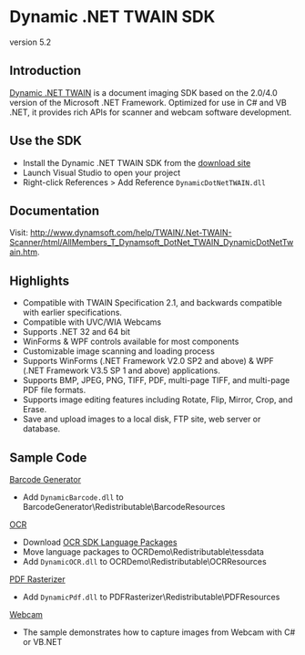Dynamic .NET TWAIN SDK
=========
version 5.2

Introduction
-----------

[Dynamic .NET TWAIN][1] is a document imaging SDK based on the 2.0/4.0 version of the Microsoft .NET Framework.
Optimized for use in C# and VB .NET, it provides rich APIs for scanner and webcam software development.

Use the SDK 
-----------

* Install the Dynamic .NET TWAIN SDK from the [download site][2]
* Launch Visual Studio to open your project
* Right-click References > Add Reference ```DynamicDotNetTWAIN.dll```

Documentation
--------------

Visit: http://www.dynamsoft.com/help/TWAIN/.Net-TWAIN-Scanner/html/AllMembers_T_Dynamsoft_DotNet_TWAIN_DynamicDotNetTwain.htm.

Highlights
-----------

* Compatible with TWAIN Specification 2.1, and backwards compatible with earlier specifications.
* Compatible with UVC/WIA Webcams
* Supports .NET 32 and 64 bit
* WinForms & WPF controls available for most components
* Customizable image scanning and loading process
* Supports WinForms (.NET Framework V2.0 SP2 and above) & WPF (.NET Framework V3.5 SP 1 and above) applications.
* Supports BMP, JPEG, PNG, TIFF, PDF, multi-page TIFF, and multi-page PDF file formats.
* Supports image editing features including Rotate, Flip, Mirror, Crop, and Erase.
* Save and upload images to a local disk, FTP site, web server or database.

Sample Code
-----------

[Barcode Generator][3]

* Add ```DynamicBarcode.dll``` to BarcodeGenerator\Redistributable\BarcodeResources

[OCR][4]
* Download [OCR SDK Language Packages][5]
* Move language packages to OCRDemo\Redistributable\tessdata
* Add ```DynamicOCR.dll``` to OCRDemo\Redistributable\OCRResources

[PDF Rasterizer][6]
* Add ```DynamicPdf.dll``` to PDFRasterizer\Redistributable\PDFResources

[Webcam][7]
* The sample demonstrates how to capture images from Webcam with C# or VB.NET

[1]:http://www.dynamsoft.com/Products/.Net-TWAIN-Scanner.aspx
[2]:https://www.dynamsoft.com/Secure/Register_ClientInfo.aspx?productName=NetTWAIN&from=FromDownload
[3]:https://github.com/DynamsoftRD/Dynamic-.NET-TWAIN-SDK/tree/master/src/BarcodeGeneratorDemo
[4]:https://github.com/DynamsoftRD/Dynamic-.NET-TWAIN-SDK/tree/master/src/OCRDemo
[5]:http://www.dynamsoft.com/Downloads/OCR-Language-Package.aspx
[6]:https://github.com/DynamsoftRD/Dynamic-.NET-TWAIN-SDK/tree/master/src/PDFRasterizerDemo
[7]:https://github.com/DynamsoftRD/Dynamic-.NET-TWAIN-SDK/tree/master/src/WebcamDemoCode
